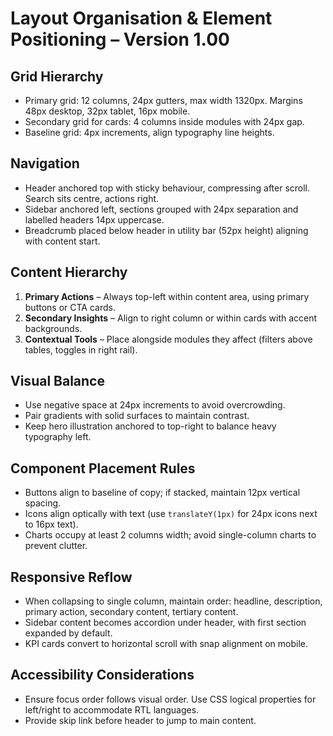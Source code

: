 # Layout Organisation & Element Positioning – Version 1.00

## Grid Hierarchy
- Primary grid: 12 columns, 24px gutters, max width 1320px. Margins 48px desktop, 32px tablet, 16px mobile.
- Secondary grid for cards: 4 columns inside modules with 24px gap.
- Baseline grid: 4px increments, align typography line heights.

## Navigation
- Header anchored top with sticky behaviour, compressing after scroll. Search sits centre, actions right.
- Sidebar anchored left, sections grouped with 24px separation and labelled headers 14px uppercase.
- Breadcrumb placed below header in utility bar (52px height) aligning with content start.

## Content Hierarchy
1. **Primary Actions** – Always top-left within content area, using primary buttons or CTA cards.
2. **Secondary Insights** – Align to right column or within cards with accent backgrounds.
3. **Contextual Tools** – Place alongside modules they affect (filters above tables, toggles in right rail).

## Visual Balance
- Use negative space at 24px increments to avoid overcrowding.
- Pair gradients with solid surfaces to maintain contrast.
- Keep hero illustration anchored to top-right to balance heavy typography left.

## Component Placement Rules
- Buttons align to baseline of copy; if stacked, maintain 12px vertical spacing.
- Icons align optically with text (use `translateY(1px)` for 24px icons next to 16px text).
- Charts occupy at least 2 columns width; avoid single-column charts to prevent clutter.

## Responsive Reflow
- When collapsing to single column, maintain order: headline, description, primary action, secondary content, tertiary content.
- Sidebar content becomes accordion under header, with first section expanded by default.
- KPI cards convert to horizontal scroll with snap alignment on mobile.

## Accessibility Considerations
- Ensure focus order follows visual order. Use CSS logical properties for left/right to accommodate RTL languages.
- Provide skip link before header to jump to main content.
